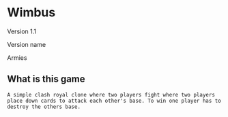 # Wimbus

Version 1.1

Version name

Armies

## What is this game

    A simple clash royal clone where two players fight where two players place down cards to attack each other's base. To win one player has to destroy the others base. 
